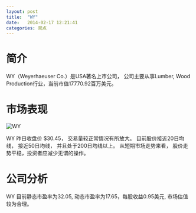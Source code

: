 ```yaml
---
layout: post
title:  "WY"
date:   2014-02-17 12:21:41
categories: 观点
---
```


# 简介
WY（Weyerhaeuser Co.）是USA著名上市公司，
公司主要从事Lumber, Wood Production行业，当前市值17770.92百万美元。

# 市场表现

![WY](http://finviz.com/chart.ashx?t=WY&ty=c&ta=1&p=d&s=l)

WY 昨日收盘价 $30.45，
交易量较正常情况有所放大。
目前股价接近20日均线，
接近50日均线，
并且处于200日均线以上。
从短期市场走势来看，
股价走势平稳，投资者应减少无谓的操作。

# 公司分析
WY 目前静态市盈率为32.05, 动态市盈率为17.65，每股收益0.95美元,
市场估值较为合理。
